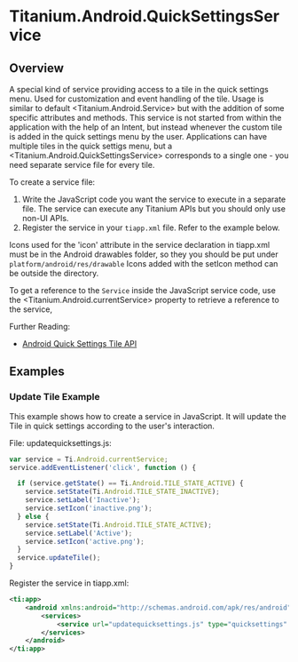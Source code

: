 # Titanium.Android.QuickSettingsService

<TypeHeader/>

## Overview

A special kind of service providing access to a tile in the quick settings menu. Used for customization
and event handling of the tile. Usage is similar to default <Titanium.Android.Service> but with the
addition of some specific attributes and methods. This service is not started from within the application 
with the help of an Intent, but instead whenever the custom tile is added in the quick settings menu by the
user. Applications can have multiple tiles in the quick settigs menu, but a <Titanium.Android.QuickSettingsService>
corresponds to a single one - you need separate service file for every tile.

To create a service file:

  1. Write the JavaScript code you want the service to execute in a separate file.
     The service can execute any Titanium APIs but you should only use non-UI APIs.
  2. Register the service in your `tiapp.xml` file. Refer to the example below.

  Icons used for the 'icon' attribute in the service declaration in tiapp.xml must
  be in the Android drawables folder, so they you should be put under
  `platform/android/res/drawable`
  Icons added with the setIcon method can be outside the directory.

To get a reference to the `Service` inside the JavaScript service code, use the
<Titanium.Android.currentService> property to retrieve a reference to the service,

Further Reading:

  * [Android Quick Settings Tile API](https://developer.android.com/about/versions/nougat/android-7.0.html#tile_api)

## Examples

### Update Tile Example

This example shows how to create a service in JavaScript.
It will update the Tile in quick settings according to the
user's interaction.

File: updatequicksettings.js:
``` js
var service = Ti.Android.currentService;
service.addEventListener('click', function () {

  if (service.getState() == Ti.Android.TILE_STATE_ACTIVE) {
    service.setState(Ti.Android.TILE_STATE_INACTIVE);
    service.setLabel('Inactive');
    service.setIcon('inactive.png');
  } else {
    service.setState(Ti.Android.TILE_STATE_ACTIVE);
    service.setLabel('Active');
    service.setIcon('active.png');
  }
  service.updateTile();
}
```

Register the service in tiapp.xml:
``` xml
<ti:app>
    <android xmlns:android="http://schemas.android.com/apk/res/android">
        <services>
            <service url="updatequicksettings.js" type="quicksettings" label="Active" icon="active.png"/>
        </services>
    </android>
</ti:app>
```

<ApiDocs/>
